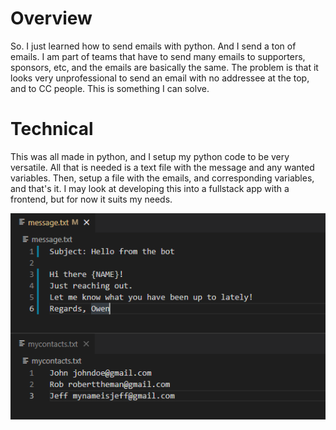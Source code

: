 # Overview

So. I just learned how to send emails with python. And I send a ton of emails. I am part of teams that have to send many emails to supporters, sponsors, etc, and the emails are basically the same. The problem is that it looks very unprofessional to send an email with no addressee at the top, and to CC people. This is something I can solve.

# Technical

This was all made in python, and I setup my python code to be very versatile. All that is needed is a text file with the message and any wanted variables. Then, setup a file with the emails, and corresponding variables, and that's it. I may look at developing this into a fullstack app with a frontend, but for now it suits my needs.

![Technical Image](demo.png)

